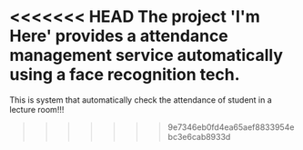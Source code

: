 <<<<<<< HEAD
The project 'I'm Here' provides a attendance management service automatically
using a face recognition tech.
=======
This is system that automatically check the attendance of student in a lecture room!!!
>>>>>>> 9e7346eb0fd4ea65aef8833954ebc3e6cab8933d
